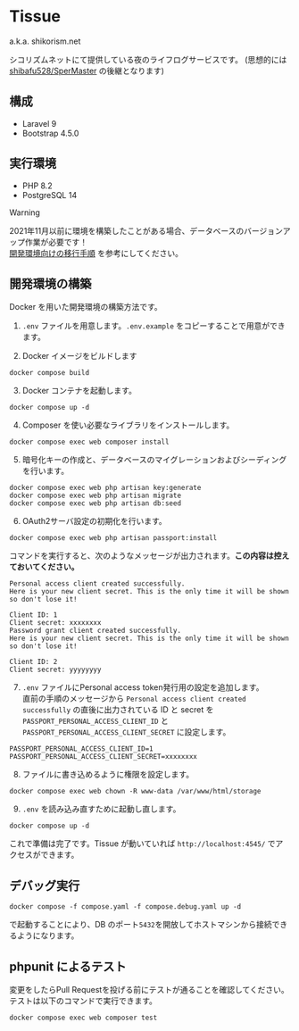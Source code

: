 # Tissue

a.k.a. shikorism.net

シコリズムネットにて提供している夜のライフログサービスです。
(思想的には [shibafu528/SperMaster](https://github.com/shibafu528/SperMaster) の後継となります)

## 構成

- Laravel 9
- Bootstrap 4.5.0

## 実行環境

- PHP 8.2
- PostgreSQL 14

> [!WARNING]
> 2021年11月以前に環境を構築したことがある場合、データベースのバージョンアップ作業が必要です！  
> [開発環境向けの移行手順](https://github.com/shikorism/tissue/issues/752#issuecomment-939257394) を参考にしてください。

## 開発環境の構築

Docker を用いた開発環境の構築方法です。

1. `.env` ファイルを用意します。`.env.example` をコピーすることで用意ができます。

2. Docker イメージをビルドします

```
docker compose build
```

3. Docker コンテナを起動します。

```
docker compose up -d
```

4. Composer を使い必要なライブラリをインストールします。

```
docker compose exec web composer install
```

5. 暗号化キーの作成と、データベースのマイグレーションおよびシーディングを行います。

```
docker compose exec web php artisan key:generate
docker compose exec web php artisan migrate
docker compose exec web php artisan db:seed
```

6. OAuth2サーバ設定の初期化を行います。

```
docker compose exec web php artisan passport:install
```

コマンドを実行すると、次のようなメッセージが出力されます。**この内容は控えておいてください。**

```
Personal access client created successfully.
Here is your new client secret. This is the only time it will be shown so don't lose it!

Client ID: 1
Client secret: xxxxxxxx
Password grant client created successfully.
Here is your new client secret. This is the only time it will be shown so don't lose it!

Client ID: 2
Client secret: yyyyyyyy
```

7. `.env` ファイルにPersonal access token発行用の設定を追加します。  
   直前の手順のメッセージから `Personal access client created successfully` の直後に出力されている ID と secret を `PASSPORT_PERSONAL_ACCESS_CLIENT_ID` と `PASSPORT_PERSONAL_ACCESS_CLIENT_SECRET` に設定します。

```
PASSPORT_PERSONAL_ACCESS_CLIENT_ID=1
PASSPORT_PERSONAL_ACCESS_CLIENT_SECRET=xxxxxxxx
```

8. ファイルに書き込めるように権限を設定します。

```
docker compose exec web chown -R www-data /var/www/html/storage
```

9. `.env` を読み込み直すために起動し直します。

```
docker compose up -d
```

これで準備は完了です。Tissue が動いていれば `http://localhost:4545/` でアクセスができます。

## デバッグ実行

```
docker compose -f compose.yaml -f compose.debug.yaml up -d
```

で起動することにより、DB のポート`5432`を開放してホストマシンから接続できるようになります。

## phpunit によるテスト

変更をしたらPull Requestを投げる前にテストが通ることを確認してください。  
テストは以下のコマンドで実行できます。

```
docker compose exec web composer test
```
